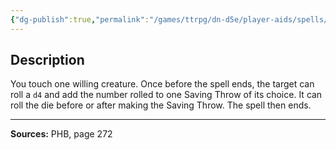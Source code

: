 ```yaml
---
{"dg-publish":true,"permalink":"/games/ttrpg/dn-d5e/player-aids/spells/cantrips/resistance/","tags":["TTRPG/DND/5e","verbal","somatic","material","concentration","buff"]}
---
```



## Description
You touch one willing creature.
Once before the spell ends, the target can roll a `d4` and add the number rolled to one Saving Throw of its choice.
It can roll the die before or after making the Saving Throw.
The spell then ends.

---

**Sources:** PHB, page 272
